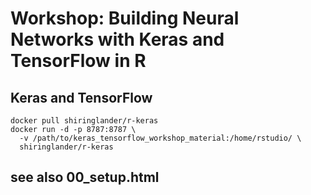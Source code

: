 # Workshop: Building Neural Networks with Keras and TensorFlow in R

## Keras and TensorFlow

```{}
docker pull shiringlander/r-keras
docker run -d -p 8787:8787 \
  -v /path/to/keras_tensorflow_workshop_material:/home/rstudio/ \
  shiringlander/r-keras
```

## see also 00_setup.html


